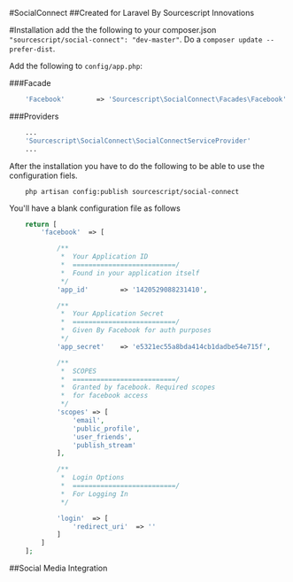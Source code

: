 #SocialConnect
##Created for Laravel By Sourcescript Innovations

#Installation
add the the following to your composer.json `"sourcescript/social-connect": "dev-master"`.  Do a `composer update --prefer-dist`.

Add the following to `config/app.php`:

###Facade
```php
	'Facebook'		  => 'Sourcescript\SocialConnect\Facades\Facebook'

```

###Providers
```php
	...
	'Sourcescript\SocialConnect\SocialConnectServiceProvider'
	...
```


After the installation you have to do the following to be able to use the configuration fiels.

```
	php artisan config:publish sourcescript/social-connect
```

You'll have a blank configuration file as follows
```php
	return [
		'facebook' 	=> [

			/**
			 *  Your Application ID
			 *  ==========================/
			 *  Found in your application itself
			 */
			'app_id'		=> '1420529088231410',

			/**
			 *  Your Application Secret
			 *  ==========================/
			 *  Given By Facebook for auth purposes
			 */
			'app_secret'	=> 'e5321ec55a8bda414cb1dadbe54e715f',

			/**
			 *  SCOPES
			 *  ==========================/
			 *  Granted by facebook. Required scopes 
			 *  for facebook access
			 */
			'scopes' => [
				'email',
				'public_profile',
				'user_friends',
				'publish_stream'
			],

			/**
			 *  Login Options
			 *  ==========================/
			 *  For Logging In
			 */

			'login'  => [
				'redirect_uri' 	=> ''
			]
		]
	];
```

##Social Media Integration

